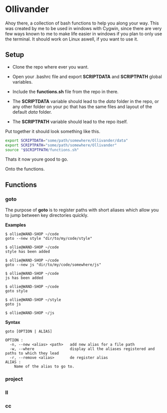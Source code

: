 Ollivander
====

Ahoy there, a collection of bash functions to help you along your way.
This was created by me to be used in windows with Cygwin, since there are very few ways known 
to me to make life easier in windows if you plan to only use the terminal.
It should work on Linux aswell, if you want to use it.

## Setup

 - Clone the repo where ever you want.

 - Open your .bashrc file and export **SCRIPTDATA** and **SCRIPTPATH** global variables.

 - Include the **functions.sh** file from the repo in there.

 - The **SCRIPTDATA** variable should lead to the _data_ folder in the repo, or any other folder on your 
pc that has the same files and layout of the default _data_ folder.

 - The **SCRIPTPATH** variable should lead to the repo itself.

Put together it should look something like this.

```bash
export SCRIPTDATA="some/path/somewhere/Ollivander/data"
export SCRIPTPATH="some/path/somewhere/Ollivander"
source "$SCRIPTPATH/functions.sh"
```

Thats it now youre good to go.

Onto the functions.

## Functions

### goto

The purpose of __goto__ is to register paths with short aliases which allow you to jump between
key directories quickly.

**Examples**
```
$ ollie@WAND-SHOP ~/code
goto --new style "dir/to/my/code/style"

$ ollie@WAND-SHOP ~/code
style has been added

$ ollie@WAND-SHOP ~/code
goto --new js "dir/to/my/code/somewhere/js"

$ ollie@WAND-SHOP ~/code
js has been added

$ ollie@WAND-SHOP ~/code
goto style

$ ollie@WAND-SHOP ~/style
goto js

$ ollie@WAND-SHOP ~/js
```

**Syntax**
```
goto [OPTION | ALIAS]

OPTION : 
  -n, --new <alias> <path>   add new alias for a file path
  -w, --where                display all the aliases registered and paths to which they lead
  -r, --remove <alias>       de register alias
ALIAS :
	Name of the alias to go to.
```

### project
### ll
### cc